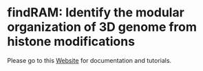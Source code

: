 # findRAM: Identify the modular organization of 3D genome from histone modifications
    
Please go to this [Website](https://github.com/LinaZhengUCSD/findRAM.git) for documentation and tutorials.
